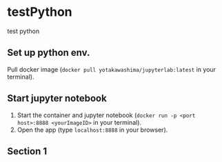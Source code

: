 # testPython
test python 

## Set up python env.
Pull docker image (`docker pull yotakawashima/jupyterlab:latest` in your terminal).

## Start jupyter notebook 
1. Start the container and jupyter notebook (`docker run -p <port host>:8888 <yourImageID>` in your terminal).
2. Open the app (type `localhost:8888` in your browser).
  
## Section 1
